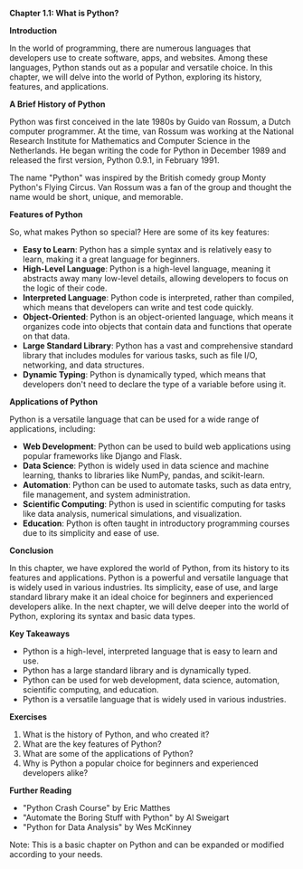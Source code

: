 <p><strong>Chapter 1.1: What is Python?</strong></p>

<p><strong>Introduction</strong></p>

<p>In the world of programming, there are numerous languages that developers use to create software, apps, and websites. Among these languages, Python stands out as a popular and versatile choice. In this chapter, we will delve into the world of Python, exploring its history, features, and applications.</p>

<p><strong>A Brief History of Python</strong></p>

<p>Python was first conceived in the late 1980s by Guido van Rossum, a Dutch computer programmer. At the time, van Rossum was working at the National Research Institute for Mathematics and Computer Science in the Netherlands. He began writing the code for Python in December 1989 and released the first version, Python 0.9.1, in February 1991.</p>

<p>The name "Python" was inspired by the British comedy group Monty Python's Flying Circus. Van Rossum was a fan of the group and thought the name would be short, unique, and memorable.</p>

<p><strong>Features of Python</strong></p>

<p>So, what makes Python so special? Here are some of its key features:</p>

<ul>
<li><strong>Easy to Learn</strong>: Python has a simple syntax and is relatively easy to learn, making it a great language for beginners.</li>
<li><strong>High-Level Language</strong>: Python is a high-level language, meaning it abstracts away many low-level details, allowing developers to focus on the logic of their code.</li>
<li><strong>Interpreted Language</strong>: Python code is interpreted, rather than compiled, which means that developers can write and test code quickly.</li>
<li><strong>Object-Oriented</strong>: Python is an object-oriented language, which means it organizes code into objects that contain data and functions that operate on that data.</li>
<li><strong>Large Standard Library</strong>: Python has a vast and comprehensive standard library that includes modules for various tasks, such as file I/O, networking, and data structures.</li>
<li><strong>Dynamic Typing</strong>: Python is dynamically typed, which means that developers don't need to declare the type of a variable before using it.</li>
</ul>

<p><strong>Applications of Python</strong></p>

<p>Python is a versatile language that can be used for a wide range of applications, including:</p>

<ul>
<li><strong>Web Development</strong>: Python can be used to build web applications using popular frameworks like Django and Flask.</li>
<li><strong>Data Science</strong>: Python is widely used in data science and machine learning, thanks to libraries like NumPy, pandas, and scikit-learn.</li>
<li><strong>Automation</strong>: Python can be used to automate tasks, such as data entry, file management, and system administration.</li>
<li><strong>Scientific Computing</strong>: Python is used in scientific computing for tasks like data analysis, numerical simulations, and visualization.</li>
<li><strong>Education</strong>: Python is often taught in introductory programming courses due to its simplicity and ease of use.</li>
</ul>

<p><strong>Conclusion</strong></p>

<p>In this chapter, we have explored the world of Python, from its history to its features and applications. Python is a powerful and versatile language that is widely used in various industries. Its simplicity, ease of use, and large standard library make it an ideal choice for beginners and experienced developers alike. In the next chapter, we will delve deeper into the world of Python, exploring its syntax and basic data types.</p>

<p><strong>Key Takeaways</strong></p>

<ul>
<li>Python is a high-level, interpreted language that is easy to learn and use.</li>
<li>Python has a large standard library and is dynamically typed.</li>
<li>Python can be used for web development, data science, automation, scientific computing, and education.</li>
<li>Python is a versatile language that is widely used in various industries.</li>
</ul>

<p><strong>Exercises</strong></p>

<ol>
<li>What is the history of Python, and who created it?</li>
<li>What are the key features of Python?</li>
<li>What are some of the applications of Python?</li>
<li>Why is Python a popular choice for beginners and experienced developers alike?</li>
</ol>

<p><strong>Further Reading</strong></p>

<ul>
<li>"Python Crash Course" by Eric Matthes</li>
<li>"Automate the Boring Stuff with Python" by Al Sweigart</li>
<li>"Python for Data Analysis" by Wes McKinney</li>
</ul>

<p>Note: This is a basic chapter on Python and can be expanded or modified according to your needs.</p>
